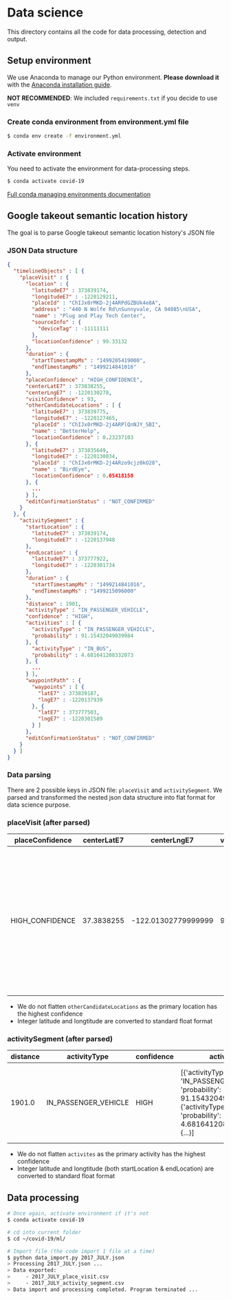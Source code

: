 # Data science

This directory contains all the code for data processing, detection and output.


## Setup environment

We use Anaconda to manage our Python environment. **Please download it** with the [Anaconda installation guide](https://docs.anaconda.com/anaconda/install/).

**NOT RECOMMENDED**: We included `requirements.txt` if you decide to use `venv`

### Create conda environment from environment.yml file

```bash
$ conda env create -f environment.yml
```

### Activate environment

You need to activate the environment for data-processing steps.

```bash
$ conda activate covid-19
```

[Full conda managing environments documentation](https://docs.conda.io/projects/conda/en/latest/user-guide/tasks/manage-environments.html#removing-an-environment)


## Google takeout semantic location history 

The goal is to parse Google takeout semantic location history's JSON file

### JSON Data structure
```json
{
  "timelineObjects" : [ {
    "placeVisit" : {
      "location" : {
        "latitudeE7" : 373839174,
        "longitudeE7" : -1220129211,
        "placeId" : "ChIJx0rMKD-2j4ARPdGZBUk4e8A",
        "address" : "440 N Wolfe Rd\nSunnyvale, CA 94085\nUSA",
        "name" : "Plug and Play Tech Center",
        "sourceInfo" : {
          "deviceTag" : -11111111
        },
        "locationConfidence" : 99.33132
      },
      "duration" : {
        "startTimestampMs" : "1499205419000",
        "endTimestampMs" : "1499214841016"
      },
      "placeConfidence" : "HIGH_CONFIDENCE",
      "centerLatE7" : 373838255,
      "centerLngE7" : -1220130278,
      "visitConfidence" : 93,
      "otherCandidateLocations" : [ {
        "latitudeE7" : 373839775,
        "longitudeE7" : -1220127465,
        "placeId" : "ChIJx0rMKD-2j4ARPlQnNJY_SBI",
        "name" : "BetterHelp",
        "locationConfidence" : 0.23237103
      }, {
        "latitudeE7" : 373835649,
        "longitudeE7" : -1220130034,
        "placeId" : "ChIJx0rMKD-2j4ARzo9cjz0kO28",
        "name" : "BirdEye",
        "locationConfidence" : 0.05418158
      }, {
        ...
      } ],
      "editConfirmationStatus" : "NOT_CONFIRMED"
    }
  }, {
    "activitySegment" : {
      "startLocation" : {
        "latitudeE7" : 373839174,
        "longitudeE7" : -1220137948
      },
      "endLocation" : {
        "latitudeE7" : 373777922,
        "longitudeE7" : -1220301734
      },
      "duration" : {
        "startTimestampMs" : "1499214841016",
        "endTimestampMs" : "1499215096000"
      },
      "distance" : 1901,
      "activityType" : "IN_PASSENGER_VEHICLE",
      "confidence" : "HIGH",
      "activities" : [ {
        "activityType" : "IN_PASSENGER_VEHICLE",
        "probability" : 91.15432049039984
      }, {
        "activityType" : "IN_BUS",
        "probability" : 4.681641208332073
      }, {
        ...
      } ],
      "waypointPath" : {
        "waypoints" : [ {
          "latE7" : 373839187,
          "lngE7" : -1220137939
        }, {
          "latE7" : 373777503,
          "lngE7" : -1220301589
        } ]
      },
      "editConfirmationStatus" : "NOT_CONFIRMED"
    }
  } ]
}
```

### Data parsing

There are 2 possible keys in JSON file: `placeVisit` and `activitySegment`. We parsed and transformed the nested json data structure into flat format for data science purpose.

### placeVisit (after parsed)

| placeConfidence | centerLatE7 | centerLngE7 | visitConfidence | otherCandidateLocations | editConfirmationStatus | childVisits | simplifiedRawPath | latitudeE7 | longitudeE7 | placeId | address | name | sourceInfo | locationConfidence | semanticType | startTimestampMs | endTimestampMs |
| --- | --- | --- | --- | --- | --- | --- | --- | --- | --- | --- | --- | --- | --- | --- | --- | --- | --- |
| HIGH_CONFIDENCE | 37.3838255 | -122.01302779999999 | 93 | [{'latitudeE7': 373839775, 'longitudeE7': -1220127465, 'placeId': 'ChIJx0rMKD-2j4ARPlQnNJY_SBI', 'name': 'BetterHelp', 'locationConfidence': 0.23237103}, {'latitudeE7': 373835649, 'longitudeE7': -1220130034, 'placeId': 'ChIJx0rMKD-2j4ARzo9cjz0kO28', 'name': 'BirdEye', 'locationConfidence': 0.05418158}, {...}] | NOT_CONFIRMED |  |  | 37.3839174 | -122.0129211 | ChIJx0rMKD-2j4ARPdGZBUk4e8A | "440 N Wolfe Rd Sunnyvale, CA 94085 USA" | Plug and Play Tech Center | {'deviceTag': -11111111} | 99.33132 |  | 2017-07-04 21:56:59.000 | 2017-07-05 00:34:01.016 |

- We do not flatten `otherCandidateLocations` as the primary location has the highest confidence
- Integer latitude and longtitude are converted to standard float format

### activitySegment (after parsed)

| distance | activityType | confidence | activities | waypointPath | editConfirmationStatus | transitPath | simplifiedRawPath | startLocationlatitudeE7 | startLocationlongitudeE7 | startLocationplaceId | startLocationaddress | startLocationname | startLocationlocationConfidence | startLocationsourceInfo | endLocationlatitudeE7 | endLocationlongitudeE7 | endLocationplaceId | endLocationaddress | endLocationname | endLocationlocationConfidence | startTimestampMs | endTimestampMs |
| --- | --- | --- | --- | --- | --- | --- | --- | --- | --- | --- | --- | --- | --- | --- | --- | --- | --- | --- | --- | --- | --- | --- |
| 1901.0 | IN_PASSENGER_VEHICLE | HIGH | [{'activityType': 'IN_PASSENGER_VEHICLE', 'probability': 91.15432049039984}, {'activityType': 'IN_BUS', 'probability': 4.681641208332073}, {...}] | {'waypoints': [{'latE7': 373839187, 'lngE7': -1220137939}, {'latE7': 373777503, 'lngE7': -1220301589}]} | NOT_CONFIRMED |  |  | 37.3839174 | -122.0137948 |  |  |  |  |  | 37.3777922 | -122.0301734 |  |  |  |  | 2017-07-05 00:34:01.016 | 2017-07-05 00:38:16.000 |

- We do not flatten `activites` as the primary activity has the highest confidence
- Integer latitude and longtitude (both startLocation & endLocation) are converted to standard float format


## Data processing

```bash
# Once again, activate environment if it's not
$ conda activate covid-19

# cd into current folder
$ cd ~/covid-19/ml/

# Import file (the code import 1 file at a time)
$ python data_import.py 2017_JULY.json
> Processing 2017_JULY.json ...
> Data exported:
>     - 2017_JULY_place_visit.csv
>     - 2017_JULY_activity_segment.csv
> Data import and processing completed. Program terminated ...
```
